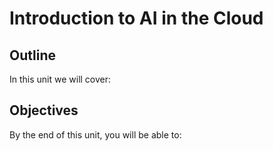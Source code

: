 # Introduction to AI in the Cloud

## Outline
In this unit we will cover:

## Objectives
By the end of this unit, you will be able to: